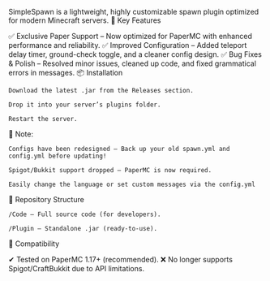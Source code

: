 SimpleSpawn is a lightweight, highly customizable spawn plugin optimized for modern Minecraft servers.
🌟 Key Features

✅ Exclusive Paper Support – Now optimized for PaperMC with enhanced performance and reliability.
✅ Improved Configuration – Added teleport delay timer, ground-check toggle, and a cleaner config design.
✅ Bug Fixes & Polish – Resolved minor issues, cleaned up code, and fixed grammatical errors in messages.
📦 Installation

    Download the latest .jar from the Releases section.

    Drop it into your server’s plugins folder.

    Restart the server.

📌 Note:

    Configs have been redesigned – Back up your old spawn.yml and config.yml before updating!

    Spigot/Bukkit support dropped – PaperMC is now required.

    Easily change the language or set custom messages via the config.yml

📂 Repository Structure

    /Code – Full source code (for developers).

    /Plugin – Standalone .jar (ready-to-use).

🔧 Compatibility

✔ Tested on PaperMC 1.17+ (recommended).
❌ No longer supports Spigot/CraftBukkit due to API limitations.
